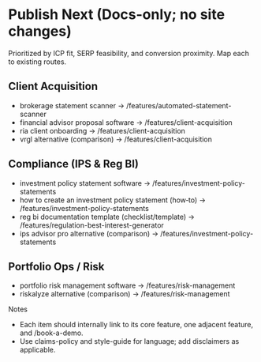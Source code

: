 # Publish Next (Docs-only; no site changes)

Prioritized by ICP fit, SERP feasibility, and conversion proximity. Map each to existing routes.

## Client Acquisition
- brokerage statement scanner → /features/automated-statement-scanner
- financial advisor proposal software → /features/client-acquisition
- ria client onboarding → /features/client-acquisition
- vrgl alternative (comparison) → /features/client-acquisition

## Compliance (IPS & Reg BI)
- investment policy statement software → /features/investment-policy-statements
- how to create an investment policy statement (how‑to) → /features/investment-policy-statements
- reg bi documentation template (checklist/template) → /features/regulation-best-interest-generator
- ips advisor pro alternative (comparison) → /features/investment-policy-statements

## Portfolio Ops / Risk
- portfolio risk management software → /features/risk-management
- riskalyze alternative (comparison) → /features/risk-management

Notes
- Each item should internally link to its core feature, one adjacent feature, and /book-a-demo.
- Use claims-policy and style-guide for language; add disclaimers as applicable.
